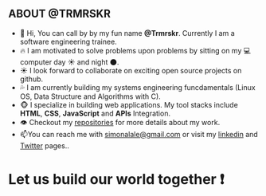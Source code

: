 ## ABOUT @TRMRSKR

- 👋 Hi, You can call by by my fun name **@Trmrskr**. Currently I am a software engineering trainee.
- :fire: I am motivated to solve problems upon problems by sitting on my :computer:computer day :sunny: and night :new_moon:.
- :sunny: I look forward to collaborate on exciting open source projects on github.
- :sweat_drops: I am currently building my systems engineering funcdamentals (Linux OS, Data Structure and Algorithms with C).
- :monkey_face: I specialize in building web applications. My tool stacks include **HTML**, **CSS**, **JavaScript** and **APIs** Integration.
- :eye: Checkout my [repositories](https://github.com/Trmrskr) for more details about my work.
- :mailbox:You can reach me with simonalale@gmail.com or visit my [linkedin](https://www.linkedin.com/in/tamara-kuro-simon-alale-993868151/) and [Twitter](https://twitter.com/Trmrskr) pages..

# Let us build our world together :exclamation:

<!---
Trmrskr/Trmrskr is a ✨ special ✨ repository because its `README.md` (this file) appears on your GitHub profile.
You can click the Preview link to take a look at your changes.
--->
